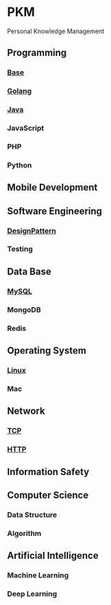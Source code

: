 PKM
===

Personal Knowledge Management

## Programming

### [Base](Programming/Base/README.md)

### [Golang](Programming/Golang/README.md)

### [Java](Programming/Java/README.md)

### JavaScript

### PHP

### Python

## Mobile Development

## Software Engineering

### [DesignPattern](SoftwareEngineering/DesignPattern/README.md)

### Testing

## Data Base

### [MySQL](DataBase/MySQL/README.md)

### MongoDB

### Redis

## Operating System

### [Linux](OperatingSystem/Linux/README.md)

### Mac

## Network

### [TCP](Network/TCP/README.md)

### [HTTP](Network/HTTP/README.md)

## Information Safety

## Computer Science

### Data Structure

### Algorithm

## Artificial Intelligence

### Machine Learning

### Deep Learning
